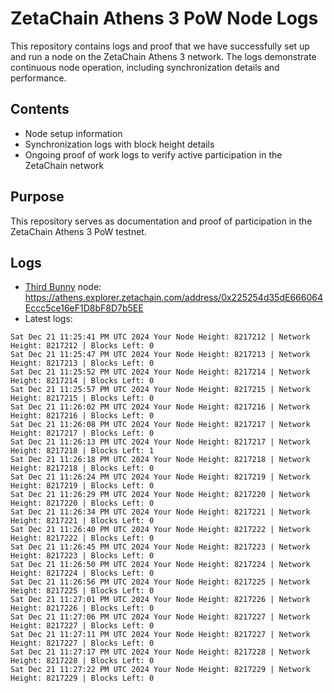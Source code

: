 # ZetaChain Athens 3 PoW Node Logs
This repository contains logs and proof that we have successfully set up and run a node on the ZetaChain Athens 3 network. The logs demonstrate continuous node operation, including synchronization details and performance.

## Contents
- Node setup information
- Synchronization logs with block height details
- Ongoing proof of work logs to verify active participation in the ZetaChain network

## Purpose
This repository serves as documentation and proof of participation in the ZetaChain Athens 3 PoW testnet.

## Logs

- [Third Bunny](https://thirdbunny.xyz/) node: https://athens.explorer.zetachain.com/address/0x225254d35dE666064Eccc5ce16eF1D8bF8D7b5EE
- Latest logs:
```
Sat Dec 21 11:25:41 PM UTC 2024 Your Node Height: 8217212 | Network Height: 8217212 | Blocks Left: 0
Sat Dec 21 11:25:47 PM UTC 2024 Your Node Height: 8217213 | Network Height: 8217213 | Blocks Left: 0
Sat Dec 21 11:25:52 PM UTC 2024 Your Node Height: 8217214 | Network Height: 8217214 | Blocks Left: 0
Sat Dec 21 11:25:57 PM UTC 2024 Your Node Height: 8217215 | Network Height: 8217215 | Blocks Left: 0
Sat Dec 21 11:26:02 PM UTC 2024 Your Node Height: 8217216 | Network Height: 8217216 | Blocks Left: 0
Sat Dec 21 11:26:08 PM UTC 2024 Your Node Height: 8217217 | Network Height: 8217217 | Blocks Left: 0
Sat Dec 21 11:26:13 PM UTC 2024 Your Node Height: 8217217 | Network Height: 8217218 | Blocks Left: 1
Sat Dec 21 11:26:18 PM UTC 2024 Your Node Height: 8217218 | Network Height: 8217218 | Blocks Left: 0
Sat Dec 21 11:26:24 PM UTC 2024 Your Node Height: 8217219 | Network Height: 8217219 | Blocks Left: 0
Sat Dec 21 11:26:29 PM UTC 2024 Your Node Height: 8217220 | Network Height: 8217220 | Blocks Left: 0
Sat Dec 21 11:26:34 PM UTC 2024 Your Node Height: 8217221 | Network Height: 8217221 | Blocks Left: 0
Sat Dec 21 11:26:40 PM UTC 2024 Your Node Height: 8217222 | Network Height: 8217222 | Blocks Left: 0
Sat Dec 21 11:26:45 PM UTC 2024 Your Node Height: 8217223 | Network Height: 8217223 | Blocks Left: 0
Sat Dec 21 11:26:50 PM UTC 2024 Your Node Height: 8217224 | Network Height: 8217224 | Blocks Left: 0
Sat Dec 21 11:26:56 PM UTC 2024 Your Node Height: 8217225 | Network Height: 8217225 | Blocks Left: 0
Sat Dec 21 11:27:01 PM UTC 2024 Your Node Height: 8217226 | Network Height: 8217226 | Blocks Left: 0
Sat Dec 21 11:27:06 PM UTC 2024 Your Node Height: 8217227 | Network Height: 8217227 | Blocks Left: 0
Sat Dec 21 11:27:11 PM UTC 2024 Your Node Height: 8217227 | Network Height: 8217227 | Blocks Left: 0
Sat Dec 21 11:27:17 PM UTC 2024 Your Node Height: 8217228 | Network Height: 8217228 | Blocks Left: 0
Sat Dec 21 11:27:22 PM UTC 2024 Your Node Height: 8217229 | Network Height: 8217229 | Blocks Left: 0
```

